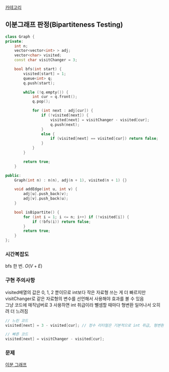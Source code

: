[카테고리](/README.md)
## 이분그래프 판정(Bipartiteness Testing)
```cpp
class Graph {
private:
    int n;
    vector<vector<int> > adj;
    vector<char> visited;
    const char visitChanger = 3;

    bool bfs(int start) {
        visited[start] = 1;
        queue<int> q;
        q.push(start);

        while (!q.empty()) {
            int cur = q.front();
            q.pop();

            for (int next : adj[cur]) {
                if (!visited[next]) {
                    visited[next] = visitChanger - visited[cur];
                    q.push(next);
                }
                else {
                    if (visited[next] == visited[cur]) return false;
                }
            }
        }

        return true;
    }

public:
    Graph(int n) : n(n), adj(n + 1), visited(n + 1) {}

    void addEdge(int u, int v) {
        adj[u].push_back(v);
        adj[v].push_back(u);
    }

    bool isBipartite() {
        for (int i = 1; i <= n; i++) if (!visited[i]) {
            if (!bfs(i)) return false;
        }
        return true;
    }
};
```
### 시간복잡도 
bfs 한 번. $O(V+E)$   

### 구현 주의사항
visited배열의 값은 0, 1, 2 뿐이므로 int보다 작은 자료형 쓰는 게 더 빠르지만 visitChanger로 같은 자료형의 변수를 선언해서 사용해야 효과를 볼 수 있음   
그냥 코드에 매직넘버로 3 사용하면 int 취급이라 뺄셈할 때마다 형변환 일어나서 오히려 더 느려짐   
```cpp
// 느린 코드
visited[next] = 3 - visited[cur]; // 정수 리터럴은 기본적으로 int 취급, 형변환 일어나서 속도 저하

// 빠른 코드
visited[next] = visitChanger - visited[cur];
```

### 문제
[이분 그래프](https://www.acmicpc.net/problem/1707)
